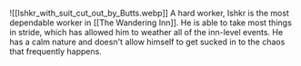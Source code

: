 ![[Ishkr_with_suit_cut_out_by_Butts.webp]]
A hard worker, Ishkr is the most dependable worker in [[The Wandering Inn]]. He is able to take most things in stride, which has allowed him to weather all of the inn-level events. He has a calm nature and doesn't allow himself to get sucked in to the chaos that frequently happens.